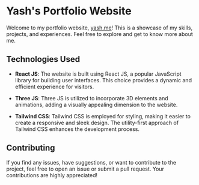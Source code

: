 # Yash's Portfolio Website

Welcome to my portfolio website, [yash.me](https://nayanm.me)! This is a showcase of my skills, projects, and experiences. Feel free to explore and get to know more about me.

## Technologies Used

- **React JS**: The website is built using React JS, a popular JavaScript library for building user interfaces. This choice provides a dynamic and efficient experience for visitors.

- **Three JS**: Three JS is utilized to incorporate 3D elements and animations, adding a visually appealing dimension to the website.

- **Tailwind CSS**: Tailwind CSS is employed for styling, making it easier to create a responsive and sleek design. The utility-first approach of Tailwind CSS enhances the development process.

## Contributing

If you find any issues, have suggestions, or want to contribute to the project, feel free to open an issue or submit a pull request. Your contributions are highly appreciated!
